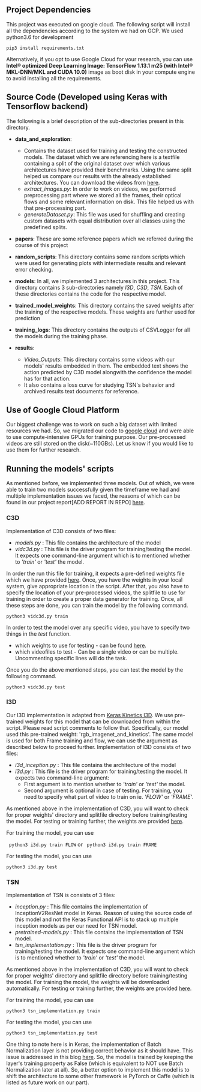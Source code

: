 ## Project Dependencies

This project was executed on google cloud. The following script will install all the dependencies according to the system we had on GCP. We used python3.6 for development

``` pip3 install requirements.txt ```

Alternatively, if you opt to use Google Cloud for your research, you can use **Intel® optimized Deep Learning Image: TensorFlow 1.13.1 m25 (with Intel® MKL-DNN/MKL and CUDA 10.0)** image as boot disk in your compute engine to avoid installing all the requirements.

## Source Code (Developed using Keras with Tensorflow backend)

The following is a brief description of the sub-directories present in this directory.

* **data_and_exploration**: 
    - Contains the dataset used for training and testing the constructed models. The dataset which we are referencing here is a textfile containing a split of the original dataset over which various architectures have provided their benchmarks. Using the same split helped us compare our results with the already established architectures.
    You can download the videos from [here](https://www.crcv.ucf.edu/data/UCF101/UCF101.rar).
    - *extract_images.py*: In order to work on videos, we performed preprocessing part where we stored all the frames, their optical flows and some relevant information on disk. This file helped us with that pre-processing part.
    - *generateDataset.py*: This file was used for shuffling and creating custom datasets with equal distribution over all classes using the predefined splits.

* **papers**: These are some reference papers which we referred during the course of this project

* **random_scripts**: This directory contains some random scripts which were used for generating plots with intermediate results and relevant error checking.

* **models**: In all, we implemented 3 architectures in this project. This directory contains 3 sub-directories namely *I3D*, *C3D*, *TSN*. Each of these directories contains the code for the respective model.

* **trained_model_weights**: This directory contains the saved weights after the training of the respective models. These weights are further used for prediction

* **training_logs**: This directory contains the outputs of CSVLogger for all the models during the training phase.

* **results**: 
	- *Video_Outputs*: This directory contains some videos with our models' results embedded in them. The embedded text shows the action predicted by C3D model alongwith the confidence the model has for that action.
	- It also contains a loss curve for studying TSN's behavior and archived results text documents for reference.

## Use of Google Cloud Platform 

Our biggest challenge was to work on such a big dataset with limited resources we had. So, we migrated our code to [google cloud](https://cloud.google.com) and were able to use compute-intensive GPUs for training purpose. Our pre-processed videos are still stored on the disk(~110GBs). Let us know if you would like to use them for further research.


## Running the models' scripts

As mentioned before, we implemented three models. Out of which, we were able to train two models successfully given the timeframe we had and multiple implementation issues we faced, the reasons of which can be found in our project report[ADD REPORT IN REPO] [here](../Report.pdf).

### C3D

Implementation of C3D consists of two files:
* *models.py* : This file contains the architecture of the model
* *vidc3d.py* : This file is the driver program for training/testing the model. It expects one command-line argument which is to mentioned whether to *'train'* or *'test'* the model.

In order the run this file for training, it expects a pre-defined weights file which we have provided [here](trained_model_weights/c3d). Once, you have the weights in your local system, give appropriate location in the script. After that, you also have to specify the location of your pre-processed videos, the splitfile to use for training in order to create a proper data generator for training. Once, all these steps are done, you can train the model by the following command.

 ``` python3 vidc3d.py train ```

In order to test the model over any specific video, you have to specify two things in the *test* function.
   * which weights to use for testing - can be found [here](trained_model_weights/c3d).
   * which videofiles to test - Can be a single video or can be multiple. Uncommenting specific lines will do the task.

Once you do the above mentioned steps, you can test the model by the following command.

 ``` python3 vidc3d.py test ``` 


### I3D

Our I3D implementation is adapted from [Keras Kinetics I3D](https://github.com/dlpbc/keras-kinetics-i3d). We use pre-trained weights for this model that can be downloaded from within the script. Please read script comments to follow that. Specifically, our model used this pre-trained weight: 'rgb_imagenet_and_kinetics'. The same model is used for both Frame training and flow, we can use the argument as described below to proceed further.
Implementation of I3D consists of two files:
* *i3d_inception.py* : This file contains the architecture of the model
* *i3d.py* : This file is the driver program for training/testing the model. It expects two command-line argument:
	*  First argument is to mention whether to *'train'* or *'test'* the model.
	* Second argument is optional in case of testing. For training,  you need to specify what part of video to train on ie. *'FLOW'* or *'FRAME'*.

As mentioned above in the implementation of C3D, you will want to check for proper weights' directory and splitfile directory before training/testing the model. For testing or training further, the weights are provided [here](trained_model_weights/i3d).

For training the model, you can use

``` python3 i3d.py train FLOW```
or
``` python3 i3d.py train FRAME```

For testing the model, you can use

``` python3 i3d.py test ```

### TSN

Implementation of TSN is consists of 3 files:
* *inception.py* : This file contains the implementation of InceptionV2ResNet model in Keras. Reason of using the source code of this model and not the Keras Functional API is to stack up multiple inception models as per our need for TSN model.
* *pretrained-models.py* : This file contains the implementation of TSN model.
* *tsn_implementation.py* : This file is the driver program for training/testing the model. It expects one command-line argument which is to mentioned whether to *'train'* or *'test'* the model.


As mentioned above in the implementation of C3D, you will want to check for proper weights' directory and splitfile directory before training/testing the model. For training the model, the weights will be downloaded automatically. For testing or training further, the weights are provided [here](trained_model_weights/tsn).

For training the model, you can use

``` python3 tsn_implementation.py train ```

For testing the model, you can use

``` python3 tsn_implementation.py test ```

One thing to note here is in Keras, the implementation of Batch Normalization layer is not providing correct behavior as it should have. This issue is addressed in this blog [here](https://blog.datumbox.com/the-batch-normalization-layer-of-keras-is-broken/). So, the model is trained by keeping the layer's training property as False (which is equivalent to NOT use Batch Normalization later at all). So, a better option to implement this model is to shift the architecture to some other framework ie PyTorch or Caffe (which is listed as future work on our part). 
